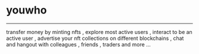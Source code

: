 # youwho
---------
transfer money by minting nfts , explore most active users , interact to be an active user , advertise your nft collections on different blockchains , chat and hangout with colleagues , friends , traders and more ...

